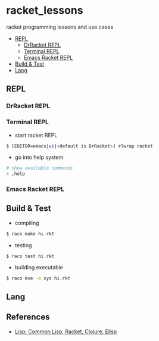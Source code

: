# racket_lessons
racket programming lessons and use cases

* [REPL](#repl)
  * [DrRacket REPL](#drracket-repl)
  * [Terminal REPL](#terminal-repl)
  * [Emacs Racket REPL](#emacs-racket-repl)
* [Build & Test](#build-&-test)
* [Lang](#lang)


  
## REPL

### DrRacket REPL

### Terminal REPL

* start racket REPL
```sh
$ [EDITOR=emacs|vi|<default is DrRacket>] rlwrap racket
```
* go into help system
```sh
# show available commands
> ,help
```

### Emacs Racket REPL

## Build & Test

* compiling
```sh
$ raco make hi.rkt 
```
* testing
```
$ raco test hi.rkt
```
* building executable
```sh
$ raco exe -o xyz hi.rkt
```


## Lang


## References
* [Lisp: Common Lisp, Racket, Clojure, Elisp](http://hyperpolyglot.org/lisp)
